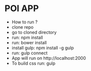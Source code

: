 # POI APP
- How to run ?
- clone repo
- go to cloned directory
- run: npm install
- run: bower install
- install gulp: npm install -g gulp
- run: gulp connect 
- App will run on http://localhost:2000
- To build css run: gulp
